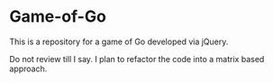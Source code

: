 # Game-of-Go
This is a repository for a game of Go developed via jQuery.


Do not review till I say. I plan to refactor the code into a matrix based approach.

